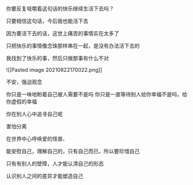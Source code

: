 你要反复咀嚼着这句话的快乐继续生活下去吗？

只要相信这句话，今后我也能活下去

因为要活下去的话，这世上痛苦的事情实在太多了

只把快乐的事情像念珠那样串在一起，是没有办法活下去的

我找到了快乐的事，然后只做那事有什么不对

![[Pasted image 20210822170022.png]]

不安，强迫观念

你只是一味地盼着自己被人需要不是吗
你只是一直等待别人给你幸福不是吗，给你虚假的幸福

你在别人心中追寻自己呢

害怕分离

在世界中心呼唤爱的怪兽、

能安慰自己，理解自己的，只有自己而已，所以要珍惜自己

只有有别人的壁障，人才能认清自己的形态

认识别人之间的差异才能塑造自己
